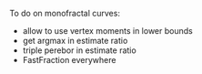 To do on monofractal curves:
* allow to use vertex moments in lower bounds
* get argmax in estimate ratio
* triple perebor in estimate ratio
* FastFraction everywhere
